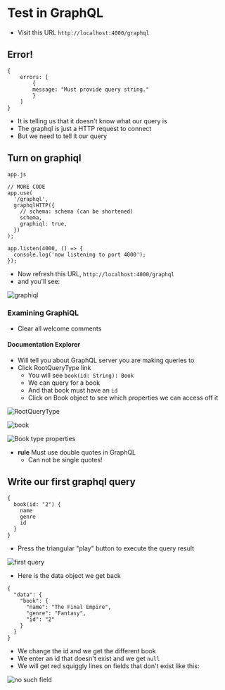 # Test in GraphQL
* Visit this URL `http://localhost:4000/graphql`

## Error!
```
{
    errors: [
        {
        message: "Must provide query string."
        }
    ]
}
```

* It is telling us that it doesn't know what our query is
* The graphql is just a HTTP request to connect
* But we need to tell it our query

## Turn on graphiql
`app.js`

```
// MORE CODE
app.use(
  '/graphql',
  graphqlHTTP({
    // schema: schema (can be shortened)
    schema,
    graphiql: true,
  })
);

app.listen(4000, () => {
  console.log('now listening to port 4000');
});
```

* Now refresh this URL, `http://localhost:4000/graphql`
* and you'll see:

![graphiql](https://i.imgur.com/14gapYB.png)

### Examining GraphiQL
* Clear all welcome comments

#### Documentation Explorer
* Will tell you about GraphQL server you are making queries to
* Click RootQueryType link
    - You will see `book(id: String): Book`
    - We can query for a book
    - And that book must have an `id`
    - Click on Book object to see which properties we can access off it

![RootQueryType](https://i.imgur.com/r4vBxC0.png)

![book](https://i.imgur.com/qzCsJuM.png)

![Book type properties](https://i.imgur.com/8VS98h0.png)

* **rule** Must use double quotes in GraphQL
    - Can not be single quotes!

## Write our first graphql query
```
{
  book(id: "2") {
    name
    genre
    id
  }
}
```

* Press the triangular "play" button to execute the query result

![first query](https://i.imgur.com/tJdSk1f.png)

* Here is the data object we get back

```
{
  "data": {
    "book": {
      "name": "The Final Empire",
      "genre": "Fantasy",
      "id": "2"
    }
  }
}
```

* We change the id and we get the different book
* We enter an id that doesn't exist and we get `null`
* We will get red squiggly lines on fields that don't exist like this:

![no such field](https://i.imgur.com/Q2Ni12h.png)


